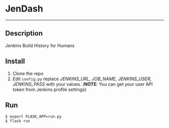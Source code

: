 # JenDash
---

## Description
Jenkins Build History for Humans


## Install
1. Clone the repo
2. Edit `config.py` replace *JENKINS_URL, JOB_NAME, JENKINS_USER, JENKINS_PASS* with your values. (**NOTE**: You can get your user API token from Jenkins profile settings)

## Run
```
$ export FLASK_APP=run.py
$ flask run
```



